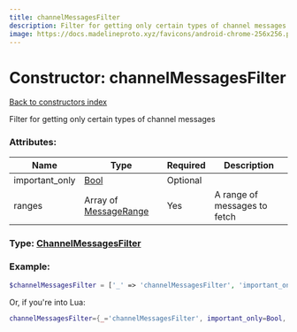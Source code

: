 ```yaml
---
title: channelMessagesFilter
description: Filter for getting only certain types of channel messages
image: https://docs.madelineproto.xyz/favicons/android-chrome-256x256.png
---
```

# Constructor: channelMessagesFilter  
[Back to constructors index](index.md)



Filter for getting only certain types of channel messages

### Attributes:

| Name     |    Type       | Required | Description |
|----------|---------------|----------|-------------|
|important\_only|[Bool](../types/Bool.md) | Optional|
|ranges|Array of [MessageRange](../types/MessageRange.md) | Yes|A range of messages to fetch|



### Type: [ChannelMessagesFilter](../types/ChannelMessagesFilter.md)


### Example:

```php
$channelMessagesFilter = ['_' => 'channelMessagesFilter', 'important_only' => Bool, 'ranges' => [MessageRange, MessageRange]];
```  


Or, if you're into Lua:

```lua
channelMessagesFilter={_='channelMessagesFilter', important_only=Bool, ranges={MessageRange}}

```


